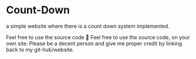 # Count-Down
a simple website where there is a count down system implemented. 

Feel free to use the source code
📢 Feel free to use the source code, on your own site:
Please be a decent person and give me proper credit by linking back to my git-hub/website.
